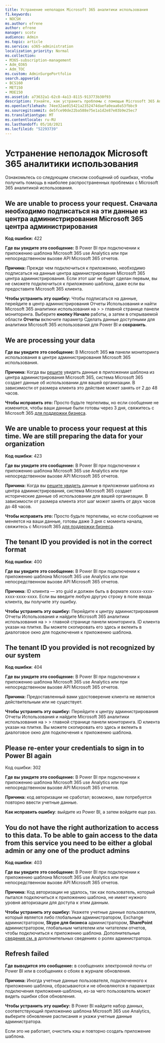 ```yaml
---
title: Устранение неполадок Microsoft 365 аналитики использования
f1.keywords:
- NOCSH
ms.author: efrene
author: efrene
manager: scotv
audience: Admin
ms.topic: article
ms.service: o365-administration
localization_priority: Normal
ms.collection:
- M365-subscription-management
- Adm_O365
- Adm_TOC
ms.custom: AdminSurgePortfolio
search.appverid:
- BCS160
- MET150
- MOE150
ms.assetid: a73632a1-62c8-4a13-8115-913773b30f93
description: Узнайте, как устранить проблемы с помощью Microsoft 365 Analytics.
ms.openlocfilehash: 74ee32ae015421a2352474daefa0eaa0a53fbbc9
ms.sourcegitcommit: de5fce90de22ba588e75e1a1d2e87e03b9e25ec7
ms.translationtype: MT
ms.contentlocale: ru-RU
ms.lasthandoff: 05/10/2021
ms.locfileid: "52293739"
---
```

# <a name="troubleshooting-microsoft-365-usage-analytics"></a>Устранение неполадок Microsoft 365 аналитики использования

Ознакомьтесь со следующим списком сообщений об ошибках, чтобы получить помощь в наиболее распространенных проблемах с Microsoft 365 аналитикой использования.
  
    
## <a name="we-are-unable-to-process-your-request-you-have-to-first-subscribe-to-this-data-from-the-microsoft-365-admin-center"></a>We are unable to process your request. Сначала необходимо подписаться на эти данные из центра администрирования Microsoft 365 центра администрирования

 **Код ошибки:** 422 
  
 **Где вы увидите это сообщение:** В Power BI при подключении к приложению шаблона Microsoft 365 use Analytics или при непосредственном вызове API Microsoft 365 отчетов. 
  
 **Причина:** Прежде чем подключиться к приложению, необходимо подписаться на данные центра администрирования Microsoft 365 центра администрирования. Если этот шаг не будет сделан первым, вы не сможете подключиться к приложению шаблона, даже если вы предоставите Microsoft 365 клиента. 
  
 **Чтобы устранить эту ошибку:** Чтобы подписаться на данные, перейдите в центр администрирования Отчеты Использования и найти Microsoft 365 аналитики использования на \>  \> <a href="https://go.microsoft.com/fwlink/p/?linkid=2074756" target="_blank"></a> главной странице панели мониторинга. Выберите **кнопку Начало** работы, а затем в открываемой области  **Отчеты** включите параметр Сделать данные доступными для аналитики Microsoft 365 использования для Power BI и **сохранить**.
  
## <a name="we-are-processing-your-data"></a>We are processing your data

 **Где вы увидите это сообщение:** В Microsoft 365 **на** панели мониторинга использования в  центре администрирования Microsoft 365 использования. 
  
 **Причина:** Когда вы [решите](enable-usage-analytics.md) увидеть данные в приложении шаблона из центра администрирования Microsoft 365, система Microsoft 365 создает данные об использовании для вашей организации. В зависимости от размера клиента это действие может занять от 2 до 48 часов. 
  
 **Чтобы исправить это:** Просто будьте терпеливы, но если сообщение  не изменится, чтобы ваши данные были готовы через 3 дня, свяжитесь с Microsoft 365 [для поддержки бизнеса](../../business-video/get-help-support.md).
  
## <a name="we-are-unable-to-process-your-request-at-this-time-we-are-still-preparing-the-data-for-your-organization"></a>We are unable to process your request at this time. We are still preparing the data for your organization

 **Код ошибки**: 423 
  
 **Где вы увидите это сообщение:** В Power BI при подключении к приложению шаблона Microsoft 365 use Analytics или при непосредственном вызове API Microsoft 365 отчетов. 
  
 **Причина:** Когда вы [решите увидеть](enable-usage-analytics.md) данные в приложении шаблона из центра администрирования, система Microsoft 365 создает исторические данные об использовании для вашей организации. В зависимости от размера клиента этот шаг может занять от двух часов до 48 часов. 
  
 **Чтобы исправить это:** Просто будьте терпеливы, но если сообщение  не меняется на ваши данные, готовы даже 3 дня с момента начала, свяжитесь с Microsoft 365 [для поддержки бизнеса](../../business-video/get-help-support.md).
  
## <a name="the-tenant-id-you-provided-is-not-in-the-correct-format"></a>The tenant ID you provided is not in the correct format

 **Код ошибки**: 400 
  
 **Где вы увидите это сообщение:** В Power BI при подключении к приложению шаблона Microsoft 365 use Analytics или при непосредственном вызове API Microsoft 365 отчетов. 
  
 **Причина:** ID клиента — это guid и должен быть в формате xxxxx-xxxx-xxxx-xxxx-xxxx. Если вы введите любую другую строку в поле ввода клиента, вы получите эту ошибку. 
  
 **Чтобы устранить эту ошибку:** Перейдите к центру администрирования Отчеты Использования и найдите Microsoft 365 аналитики использования на \>  \> <a href="https://go.microsoft.com/fwlink/p/?linkid=2074756" target="_blank"></a> главной странице панели мониторинга. ID клиента указан на плитке. Вы можете скопировать его здесь и вклеить в диалоговое окно для подключения к приложению шаблона. 
  
## <a name="the-tenant-id-you-provided-is-not-recognized-by-our-system"></a>The tenant ID you provided is not recognized by our system

 **Код ошибки**: 404 
  
 **Где вы увидите это сообщение:** В Power BI при подключении к приложению шаблона Microsoft 365 use Analytics или при непосредственном вызове API Microsoft 365 отчетов. 
  
 **Причина:** Предоставленный вами удостоверение клиента не является действительным или не существует. 
  
 **Чтобы устранить эту ошибку:** Перейдите к центру администрирования Отчеты Использования и найдите Microsoft 365 аналитики использования на \>  \> <a href="https://go.microsoft.com/fwlink/p/?linkid=2074756" target="_blank"></a> главной странице панели мониторинга. ID клиента указан на плитке. Вы можете скопировать его здесь и вклеить в диалоговое окно для подключения к приложению шаблона. 
  
## <a name="please-re-enter-your-credentials-to-sign-in-to-power-bi-again"></a>Please re-enter your credentials to sign in to Power BI again

Код ошибки: 302
  
 **Где вы увидите это сообщение:** В Power BI при подключении к приложению шаблона Microsoft 365 use Analytics или при непосредственном вызове API Microsoft 365 отчетов. 
  
 **Причина:** код авторизации не сработал; возможно, вам потребуется повторно ввести учетные данные. 
  
 **Как исправить ошибку**: выйдите из Power BI, а затем войдите еще раз. 
  
## <a name="you-do-not-have-the-right-authorization-to-access-to-this-data-to-be-able-to-gain-access-to-the-data-from-this-service-you-need-to-be-either-a-global-admin-or-any-one-of-the-product-admins"></a>You do not have the right authorization to access to this data. To be able to gain access to the data from this service you need to be either a global admin or any one of the product admins

 **Код ошибки**: 403 
  
 **Где вы увидите это сообщение:** В Power BI при подключении к приложению шаблона Microsoft 365 use Analytics или при непосредственном вызове API Microsoft 365 отчетов. 
  
 **Причина:** Код авторизации не удалось, так как пользователь, который пытался подключиться к приложению шаблона, не имеет нужного уровня авторизации для доступа к этим данным. 
  
 **Чтобы устранить эту ошибку:** Укажете учетные данные пользователя, который является либо глобальным администратором, Exchange  администратором, **Skype для бизнеса** администратором, **SharePoint** администратором, глобальным читателем или читателем отчетов, чтобы подключиться к приложению шаблона.    Дополнительные [сведения см. в](../add-users/about-admin-roles.md) дополнительных сведениях о ролях администратора. 
  
## <a name="refresh-failed"></a>Refresh failed

 **Где выводится это сообщение:** в сообщениях электронной почты от Power BI или в сообщениях о сбоях в журнале обновления. 
  
 **Причина:** Иногда учетные данные пользователя, подключенного к приложению шаблона, сбрасываются и не обновляются в параметрах подключения приложения-шаблона, из-за чего пользователь может видеть ошибки сбоя обновления. 
  
 **Чтобы устранить эту ошибку:** В Power BI найдите набор данных, соответствующий приложению шаблона Microsoft 365 use  Analytics, выберите обновление расписания и укажи учетные данные администратора. 
  
Если это не работает, очистить кэш и повторно создать приложение шаблона.
  
  
